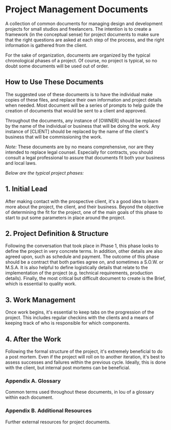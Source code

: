 # Project Management Documents
A collection of common documents for managing design and development projects for small studios and freelancers. The intention is to create a framework (in the conceptual sense) for project documents to make sure that the right questions are asked at each step of the process, and the right information is gathered from the client.

For the sake of organization, documents are organized by the typical chronological phases of a project. Of course, no project is typical, so no doubt some documents will be used out of order.

## How to Use These Documents
The suggested use of these documents is to have the individual make copies of these files, and replace their own information and project details when needed. Most document will be a series of prompts to help guide the creation of documents that would be sent to a client and approved.

Throughout the documents, any instance of [OWNER] should be replaced by the name of the individual or business that will be doing the work. Any instance of [CLIENT] should be replaced by the name of the client's business that will be commissioning the work.

_Note:_ These documents are by no means comprehensive, nor are they intended to replace legal counsel. Especially for contracts, you should consult a legal professional to assure that documents fit both your business and local laws.

_Below are the typical project phases:_

## 1. Initial Lead
After making contact with the prospective client, it's a good idea to learn more about the project, the client, and their business. Beyond the objective of determining the fit for the project, one of the main goals of this phase to start to put some parameters in place around the project.

## 2. Project Definition & Structure
Following the conversation that took place in Phase 1, this phase looks to define the project in very concrete terms. In addition, other details are also agreed upon, such as schedule and payment. The outcome of this phase should be a contract that both parties agree on, and sometimes a S.O.W. or M.S.A. It is also helpful to define logistically details that relate to the implementation of the project (e.g. technical requirements, production details). Finally, the most critical but difficult document to create is the Brief, which is essential to quality work.

## 3. Work Management
Once work begins, it's essential to keep tabs on the progression of the project. This includes regular checkins with the clients and a means of keeping track of who is responsible for which components.

## 4. After the Work
Following the formal structure of the project, it's extremely beneficial to do a post mortem. Even if the project will roll on to another iteration, it's best to assess successes and failures within the previous cycle. Ideally, this is done with the client, but internal post mortems can be beneficial.

### Appendix A. Glossary
Common terms used throughout these documents, in lou of a glossary within each document.

### Appendix B. Additional Resources
Further external resources for project documents.
